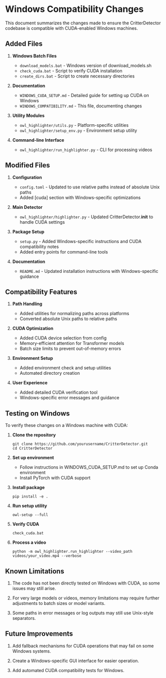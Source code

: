 # Windows Compatibility Changes

This document summarizes the changes made to ensure the CritterDetector codebase is compatible with CUDA-enabled Windows machines.

## Added Files

1. **Windows Batch Files**
   - `download_models.bat` - Windows version of download_models.sh
   - `check_cuda.bat` - Script to verify CUDA installation
   - `create_dirs.bat` - Script to create necessary directories

2. **Documentation**
   - `WINDOWS_CUDA_SETUP.md` - Detailed guide for setting up CUDA on Windows
   - `WINDOWS_COMPATIBILITY.md` - This file, documenting changes

3. **Utility Modules**
   - `owl_highlighter/utils.py` - Platform-specific utilities
   - `owl_highlighter/setup_env.py` - Environment setup utility

4. **Command-line Interface**
   - `owl_highlighter/run_highlighter.py` - CLI for processing videos

## Modified Files

1. **Configuration**
   - `config.toml` - Updated to use relative paths instead of absolute Unix paths
   - Added [cuda] section with Windows-specific optimizations

2. **Main Detector**
   - `owl_highlighter/highlighter.py` - Updated CritterDetector.__init__ to handle CUDA settings

3. **Package Setup**
   - `setup.py` - Added Windows-specific instructions and CUDA compatibility notes
   - Added entry points for command-line tools

4. **Documentation**
   - `README.md` - Updated installation instructions with Windows-specific guidance

## Compatibility Features

1. **Path Handling**
   - Added utilities for normalizing paths across platforms
   - Converted absolute Unix paths to relative paths

2. **CUDA Optimization**
   - Added CUDA device selection from config
   - Memory-efficient attention for Transformer models
   - Batch size limits to prevent out-of-memory errors

3. **Environment Setup**
   - Added environment check and setup utilities
   - Automated directory creation

4. **User Experience**
   - Added detailed CUDA verification tool
   - Windows-specific error messages and guidance

## Testing on Windows

To verify these changes on a Windows machine with CUDA:

1. **Clone the repository**
   ```
   git clone https://github.com/yourusername/CritterDetector.git
   cd CritterDetector
   ```

2. **Set up environment**
   - Follow instructions in WINDOWS_CUDA_SETUP.md to set up Conda environment
   - Install PyTorch with CUDA support

3. **Install package**
   ```
   pip install -e .
   ```

4. **Run setup utility**
   ```
   owl-setup --full
   ```

5. **Verify CUDA**
   ```
   check_cuda.bat
   ```

6. **Process a video**
   ```
   python -m owl_highlighter.run_highlighter --video_path videos/your_video.mp4 --verbose
   ```

## Known Limitations

1. The code has not been directly tested on Windows with CUDA, so some issues may still arise.

2. For very large models or videos, memory limitations may require further adjustments to batch sizes or model variants.

3. Some paths in error messages or log outputs may still use Unix-style separators.

## Future Improvements

1. Add fallback mechanisms for CUDA operations that may fail on some Windows systems.

2. Create a Windows-specific GUI interface for easier operation.

3. Add automated CUDA compatibility tests for Windows. 